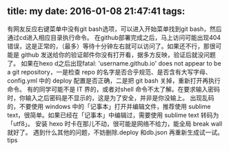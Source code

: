 title: my
date: 2016-01-08 21:47:41
tags:
---
有网友反应右键菜单中没有git bash选项，可以进入开始菜单找到git bash，然后通过cd进入相应目录执行命令。
在github部署完成之后，马上访问可能出现404错误，这是正常的，（最多）等待十分钟左右就可以访问了。如果还不行，那很可能是 github 发送给你的验证邮件你没有打开看，据多方反映，验证后就没问题了。
如果在hexo d之后出现fatal: 'username.github.io' does not appear to be a git repository，一是检查 repo 的名字是否合乎规范、是否含有大写字母、config.yml 中的 deploy 配置是否正确，二是把 git bash 关掉，重新打开再执行命令。
有的同学可能不是 IT 界的，或者对shell 命令不太了解。在要求输入密码时，你输入之后密码是不显示的，这是为了安全，并非是你没输上。
出现乱码的，不要使用 windows 中的「记事本」打开并编辑文件，推荐使用 sublime text，很简单。如果已经在「记事本」中编辑过，需要使用 sublime text 转码为「utf8」。
安装 hexo 时卡在那儿不动，很可能是网络不给力，能全局 break wall 就好了。
遇到什么其他的问题，不妨删除.deploy 和db.json 再重新生成试一试。
tips